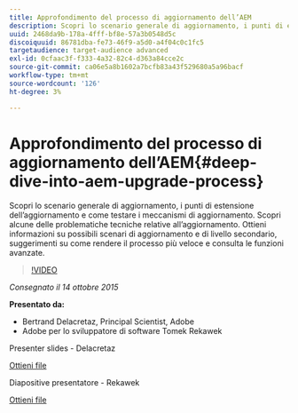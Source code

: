 ```yaml
---
title: Approfondimento del processo di aggiornamento dell’AEM
description: Scopri lo scenario generale di aggiornamento, i punti di estensione dell’aggiornamento e come testare i meccanismi di aggiornamento. Scopri alcune delle problematiche tecniche relative all’aggiornamento. Ottieni informazioni su possibili scenari di aggiornamento e di livello secondario, suggerimenti su come rendere il processo più veloce e consulta le funzioni avanzate.
uuid: 2468da9b-178a-4fff-bf8e-57a3b0548d5c
discoiquuid: 86781dba-fe73-46f9-a5d0-a4f04c0c1fc5
targetaudience: target-audience advanced
exl-id: 0cfaac3f-f333-4a32-82c4-d363a84cce2c
source-git-commit: ca06e5a8b1602a7bcfb83a43f529680a5a96bacf
workflow-type: tm+mt
source-wordcount: '126'
ht-degree: 3%

---
```


# Approfondimento del processo di aggiornamento dell’AEM{#deep-dive-into-aem-upgrade-process}

Scopri lo scenario generale di aggiornamento, i punti di estensione dell’aggiornamento e come testare i meccanismi di aggiornamento. Scopri alcune delle problematiche tecniche relative all’aggiornamento. Ottieni informazioni su possibili scenari di aggiornamento e di livello secondario, suggerimenti su come rendere il processo più veloce e consulta le funzioni avanzate.

>[!VIDEO](https://video.tv.adobe.com/v/19376/?quality=9)

*Consegnato il 14 ottobre 2015*

**Presentato da:**

* Bertrand Delacretaz, Principal Scientist, Adobe
* Adobe per lo sviluppatore di software Tomek Rekawek

Presenter slides - Delacretaz

[Ottieni file](assets/aemgems-upgrades-2015-bdelacretaz.pdf)

Diapositive presentatore - Rekawek

[Ottieni file](assets/aemgems-upgrades-2015-trekaewk.pdf)
<!--
[Get back to the Overview](https://helpx.adobe.com/experience-manager/kt/eseminars/gems/aem-index.html)
-->
